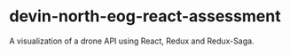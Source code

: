 # devin-north-eog-react-assessment
A visualization of a drone API using React, Redux and Redux-Saga.
